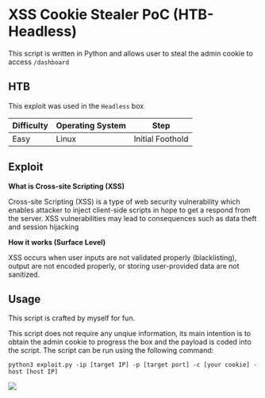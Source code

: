 # XSS Cookie Stealer PoC (HTB-Headless)

This script is written in Python and allows user to steal the admin cookie to access `/dashboard`

## HTB

This exploit was used in the `Headless` box


| Difficulty | Operating System | Step |
|------------|------------------|------|
| Easy | Linux | Initial Foothold |

## Exploit


**What is Cross-site Scripting (XSS)**


Cross-site Scripting (XSS) is a type of web security vulnerability which enables attacker to inject client-side scripts in hope to get a respond from the server. XSS vulnerabilities may lead to consequences such as data theft and session hijacking


**How it works (Surface Level)**


XSS occurs when user inputs are not validated properly (blacklisting), output are not encoded properly, or storing user-provided data are not sanitized.


## Usage


This script is crafted by myself for fun.


This script does not require any unqiue information, its main intention is to obtain the admin cookie to progress the box and the payload is coded into the script. The script can be run using the following command:


`python3 exploit.py -ip [target IP] -p [target port] -c [your cookie] -host [host IP]`

![](https://imgur.com/PIOJqPK.png)

